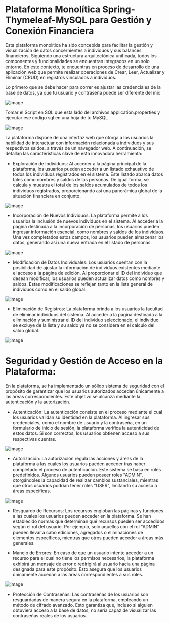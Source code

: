 # Plataforma Monolítica Spring-Thymeleaf-MySQL para Gestión y Conexión Financiera

Esta plataforma monolítica ha sido concebida para facilitar la gestión y visualización de datos concernientes a individuos y sus balances financieros. Siguiendo una estructura arquitectónica unificada, todos los componentes y funcionalidades se encuentran integrados en un solo entorno. En este contexto, te encuentras en proceso de desarrollo de una aplicación web que permite realizar operaciones de Crear, Leer, Actualizar y Eliminar (CRUD) en registros vinculados a individuos.

Lo primero que se debe hacer para correr es ajustar las credenciales de la base de datos, ya que tu usuario y contraseña puede ser diferente del mio

![image](https://github.com/Julian1699/UniviersidadSpring/assets/114323630/c3d11b12-17c5-4bfd-8508-5eeb1a01b5e2)

Tomar el Script en SQL que esta lado del archivos application.properties y ejecutar ese codigo sql en una hoja de tu MySQL

![image](https://github.com/Julian1699/UniviersidadSpring/assets/114323630/f0577264-05b1-48a8-af4d-498771720f82)

La plataforma dispone de una interfaz web que otorga a los usuarios la habilidad de interactuar con información relacionada a individuos y sus respectivos saldos, a través de un navegador web. A continuación, se detallan las características clave de esta innovadora herramienta:

- Exploración de Individuos:
Al acceder a la página principal de la plataforma, los usuarios pueden acceder a un listado exhaustivo de todos los individuos registrados en el sistema. Este listado abarca datos tales como nombres y saldos de las personas. De igual forma, se calcula y muestra el total de los saldos acumulados de todos los individuos registrados, proporcionando así una panorámica global de la situación financiera en conjunto.

![image](https://github.com/Julian1699/UniviersidadSpring/assets/114323630/10b03350-d069-4245-a3dc-a2f42a597cc4)

- Incorporación de Nuevos Individuos:
La plataforma permite a los usuarios la inclusión de nuevos individuos en el sistema. Al acceder a la página destinada a la incorporación de personas, los usuarios pueden ingresar información esencial, como nombres y saldos de los individuos. Una vez completados estos campos, los usuarios pueden almacenar los datos, generando así una nueva entrada en el listado de personas.

![image](https://github.com/Julian1699/UniviersidadSpring/assets/114323630/f5a993aa-de7f-496c-a2a7-a3f6d56d209b)

- Modificación de Datos Individuales:
Los usuarios cuentan con la posibilidad de ajustar la información de individuos existentes mediante el acceso a la página de edición. Al proporcionar el ID del individuo que desean modificar, los usuarios pueden actualizar datos como nombres y saldos. Estas modificaciones se reflejan tanto en la lista general de individuos como en el saldo global.

![image](https://github.com/Julian1699/UniviersidadSpring/assets/114323630/79de60dc-51fd-40b1-8832-69886c0f3b83)

- Eliminación de Registros:
La plataforma brinda a los usuarios la facultad de eliminar individuos del sistema. Al acceder a la página destinada a la eliminación y suministrar el ID del individuo seleccionado, el individuo se excluye de la lista y su saldo ya no se considera en el cálculo del saldo global.

![image](https://github.com/Julian1699/UniviersidadSpring/assets/114323630/35917238-8d2d-4b84-9d5c-f29a9896aa4d)

# Seguridad y Gestión de Acceso en la Plataforma:

En la plataforma, se ha implementado un sólido sistema de seguridad con el propósito de garantizar que los usuarios autorizados accedan únicamente a las áreas correspondientes. Este objetivo se alcanza mediante la autenticación y la autorización.

- Autenticación:
La autenticación consiste en el proceso mediante el cual los usuarios validan su identidad en la plataforma. Al ingresar sus credenciales, como el nombre de usuario y la contraseña, en un formulario de inicio de sesión, la plataforma verifica la autenticidad de estos datos. Si son correctos, los usuarios obtienen acceso a sus respectivas cuentas.

![image](https://github.com/Julian1699/UniviersidadSpring/assets/114323630/77cd9ff4-8733-432f-bb57-3c9870ceaa7d)

- Autorización:
La autorización regula las acciones y áreas de la plataforma a las cuales los usuarios pueden acceder tras haber completado el proceso de autenticación. Este sistema se basa en roles predefinidos. Algunos usuarios pueden poseer roles "ADMIN", otorgándoles la capacidad de realizar cambios sustanciales, mientras que otros usuarios podrían tener roles "USER", limitando su acceso a áreas específicas.

![image](https://github.com/Julian1699/UniviersidadSpring/assets/114323630/a190d93f-610a-4c61-899d-650f9fac4263)

- Resguardo de Recursos:
Los recursos engloban las páginas y funciones a las cuales los usuarios pueden acceder en la plataforma. Se han establecido normas que determinan qué recursos pueden ser accedidos según el rol del usuario. Por ejemplo, solo aquellos con el rol "ADMIN" pueden llevar a cabo ediciones, agregados o eliminaciones de elementos específicos, mientras que otros pueden acceder a áreas más generales.

- Manejo de Errores:
En caso de que un usuario intente acceder a un recurso para el cual no tiene los permisos necesarios, la plataforma exhibirá un mensaje de error o redirigirá al usuario hacia una página designada para este propósito. Esto asegura que los usuarios únicamente accedan a las áreas correspondientes a sus roles.

![image](https://github.com/Julian1699/UniviersidadSpring/assets/114323630/4c919a1d-c410-4e1c-98c6-d385ac919c2f)

- Protección de Contraseñas:
Las contraseñas de los usuarios son resguardadas de manera segura en la plataforma, empleando un método de cifrado avanzado. Esto garantiza que, incluso si alguien obtuviera acceso a la base de datos, no sería capaz de visualizar las contraseñas reales de los usuarios.
